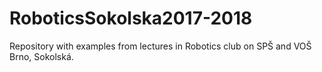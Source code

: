 # RoboticsSokolska2017-2018
Repository with examples from lectures in Robotics club on SPŠ and VOŠ Brno, Sokolská. 
